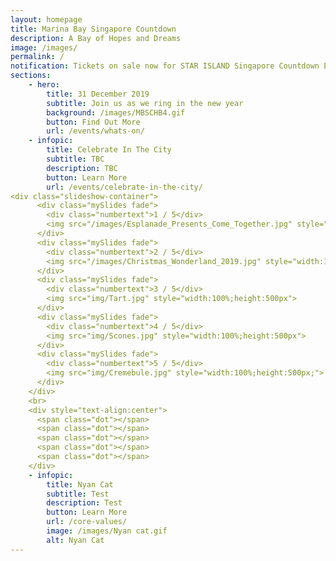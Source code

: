 ```yaml
---
layout: homepage
title: Marina Bay Singapore Countdown
description: A Bay of Hopes and Dreams
image: /images/
permalink: /
notification: Tickets on sale now for STAR ISLAND Singapore Countdown Edition 2019 - 2020 
sections:
    - hero:
        title: 31 December 2019
        subtitle: Join us as we ring in the new year
        background: /images/MBSCHB4.gif
        button: Find Out More
        url: /events/whats-on/
    - infopic:
        title: Celebrate In The City
        subtitle: TBC
        description: TBC
        button: Learn More
        url: /events/celebrate-in-the-city/
<div class="slideshow-container">
      <div class="mySlides fade">
        <div class="numbertext">1 / 5</div>
        <img src="/images/Esplanade_Presents_Come_Together.jpg" style="width:100%;height:500px;">
      </div>
      <div class="mySlides fade">
        <div class="numbertext">2 / 5</div>
        <img src="/images/Christmas_Wonderland_2019.jpg" style="width:100%;height:500px;">
      </div>
      <div class="mySlides fade">
        <div class="numbertext">3 / 5</div>
        <img src="img/Tart.jpg" style="width:100%;height:500px">
      </div>
      <div class="mySlides fade">
        <div class="numbertext">4 / 5</div>
        <img src="img/Scones.jpg" style="width:100%;height:500px">
      </div>
      <div class="mySlides fade">
        <div class="numbertext">5 / 5</div>
        <img src="img/Cremebule.jpg" style="width:100%;height:500px;">
      </div>
    </div>
    <br>
    <div style="text-align:center">
      <span class="dot"></span>
      <span class="dot"></span>
      <span class="dot"></span>
      <span class="dot"></span>
      <span class="dot"></span>
    </div>
    - infopic:
        title: Nyan Cat
        subtitle: Test
        description: Test
        button: Learn More
        url: /core-values/
        image: /images/Nyan cat.gif
        alt: Nyan Cat
---
```

